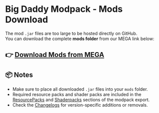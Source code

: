 # Big Daddy Modpack - Mods Download

The mod `.jar` files are too large to be hosted directly on GitHub.  
You can download the complete **mods folder** from our MEGA link below:

👉 [Download Mods from MEGA](https://mega.nz/file/Kw0SxI4Q#bCSXFCxdbv1ARp16934ov536IYewG59ztJGPUsvjE0A)
---

## 📦 Notes
- Make sure to place all downloaded `.jar` files into your `mods` folder.  
- Required resource packs and shader packs are included in the [ResourcePacks](resourcepacks) and [Shaderpacks](shaderpacks) sections of the modpack export.  
- Check the [Changelogs](changelogs/) for version-specific additions or removals.  
